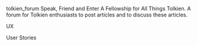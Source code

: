 tolkien_forum
Speak, Friend and Enter
A Fellowship for All Things Tolkien. 
A forum for Tolkien enthusiasts to post articles and to discuss these articles.

UX

User Stories
